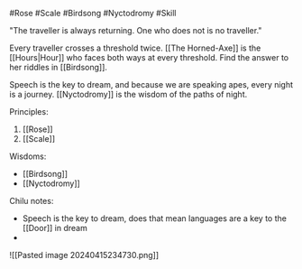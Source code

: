 #Rose #Scale #Birdsong #Nyctodromy #Skill 

"The traveller is always returning. One who does not is no traveller."

Every traveller crosses a threshold twice. [[The Horned-Axe]] is the [[Hours|Hour]] who faces both ways at every threshold. Find the answer to her riddles in [[Birdsong]].

Speech is the key to dream, and because we are speaking apes, every night is a journey. [[Nyctodromy]] is the wisdom of the paths of night.

Principles:
1. [[Rose]]
2. [[Scale]]

Wisdoms:
- [[Birdsong]]
- [[Nyctodromy]]

Chilu notes:
- Speech is the key to dream, does that mean languages are a key to the [[Door]] in dream
- 

![[Pasted image 20240415234730.png]]